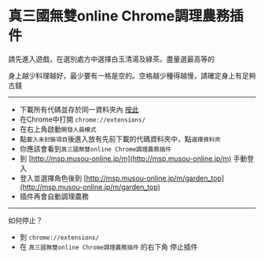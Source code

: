 # 真三國無雙online Chrome調理農務插件

請先進入遊戲，在選別處方中選擇白玉清湯及綠茶。盡量選最高等的

身上越少料理越好，最少要有一格是空的。空格越少種得越慢，請確定身上有足夠古錢

---

 - 下載所有代碼並存於同一資料夾內 [按此](https://github.com/tom10271/musou-online-farmer-chrome-extension/archive/master.zip)
 - 在Chrome中打開 `chrome://extensions/`
 - 在右上角啟動`開發人員模式`
 - 點`載入未封裝項目`後進入放有先前下載的代碼資料夾中，點`選擇資料夾`
 - 你應該會看到`真三國無雙online Chrome調理農務插件`
 - 到 [http://msp.musou-online.jp/m](http://msp.musou-online.jp/m) 手動登入
 - 登入並選擇角色後到 [http://msp.musou-online.jp/m/garden_top](http://msp.musou-online.jp/m/garden_top)
 - 插件再會自動調理農務
 
---
 
如何停止？

 - 到 `chrome://extensions/`
 - 在 `真三國無雙online Chrome調理農務插件` 的右下角 停止插件
